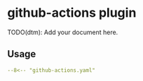 # github-actions plugin

TODO(dtm): Add your document here.

## Usage

``` yaml
--8<-- "github-actions.yaml"
```
